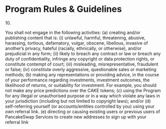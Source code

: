 # Program Rules & Guidelines

10\.

You shall not engage in the following activities: (a) creating and/or publishing content that is: (i) unlawful, harmful, threatening, abusive, harassing, tortious, defamatory, vulgar, obscene, libellous, invasive of another’s privacy, hateful (racially, ethnically, or otherwise), and/or prejudicial in any form; (ii) likely to breach any contract or law or breach any duty of confidentiality, infringe any copyright or data protection rights, or constitute contempt of court; (iii) misleading, misrepresentative, fraudulent or false; (iv) constitute overly aggressive, questionable sales or marketing methods; (b) making any representations or providing advice, in the course of your performance regarding investments, investment outcomes, the likelihood of returns, or suitability for investment. For example, you should not make any price predictions over the CAKE tokens; (c) using the Program for any illegal or unauthorised purpose or in a way which violate any laws in your jurisdiction (including but not limited to copyright laws); and/or (d) self-referring yourself (or accounts/entities controlled by you) using your own referral link. (e) directing or causing existing users or previous users of PancakeSwap Services to create new addresses to sign up with your referral link

